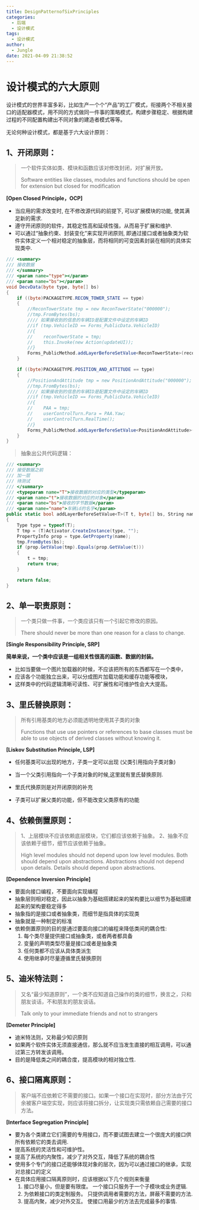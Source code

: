 ```yaml
---
title: DesignPatternofSixPrinciples
categories:
  - 后端
  - 设计模式
tags:
  - 设计模式
author:
  - Jungle
date: 2021-04-09 21:38:52
---
```


# 设计模式的六大原则 

设计模式的世界丰富多彩，比如生产一个个“产品”的工厂模式，衔接两个不相关接口的适配器模式，用不同的方式做同一件事的策略模式，构建步骤稳定、根据构建过程的不同配置构建出不同对象的建造者模式等等。

无论何种设计模式，都是基于六大设计原则：

## 1、开闭原则：

> 一个软件实体如类、模块和函数应该对修改封闭，对扩展开放。
>
> Software entities like classes, modules and functions should be open for extension but closed for modification

**[Open Closed Principle，OCP]**

- 当应用的需求改变时, 在不修改源代码的前提下, 可以扩展模块的功能, 使其满足新的需求.
- 遵守开闭原则的软件，其稳定性高和延续性强，从而易于扩展和维护.
- 可以通过“抽象约束、封装变化”来实现开闭原则, 即通过接口或者抽象类为软件实体定义一个相对稳定的抽象层，而将相同的可变因素封装在相同的具体实现类中.

```C#
/// <summary>
/// 接收数据
/// </summary>
/// <param name="type"></param>
/// <param name="bs"></param>
void DecvData(byte type, byte[] bs)
{
    if ((byte)PACKAGETYPE.RECON_TOWER_STATE == type)
    {
        //ReconTowerState tmp = new ReconTowerState("000000");
        //tmp.FromBytes(bs);
        //// 如果接收到的信息的车辆ID是配置文件中设定的车辆ID
        //if (tmp.VehicleID == Forms_PublicData.VehicleID) 
        //{
        //    reconTowerState = tmp;
        //    this.Invoke(new Action(updateUI));
        //}
        Forms_PublicMethod.addLayerBeforeSetValue<ReconTowerState>(reconTowerState, bs);
    }

    if ((byte)PACKAGETYPE.POSITION_AND_ATTITUDE == type)
    {
        //PositionAndAttitude tmp = new PositionAndAttitude("000000");
        //tmp.FromBytes(bs);                
        //// 如果接收到的信息的车辆ID是配置文件中设定的车辆ID
        //if (tmp.VehicleID == Forms_PublicData.VehicleID) 
        //{
        //    PAA = tmp;
        //    userControlTurn.Para = PAA.Yaw;
        //    userControlTurn.RealTime();
        //}
        Forms_PublicMethod.addLayerBeforeSetValue<PositionAndAttitude>(PAA, bs);
    }
}     
```

> 抽象出公共代码逻辑：

```C#
/// <summary>
/// 接受数据之前
/// 加一层
/// 待测试
/// </summary>
/// <typeparam name="T">接收数据的对应的类型</typeparam>
/// <param name="t">接收数据的对应的对象</param>
/// <param name="bs">接收的字节数据</param>
/// <param name="name">车辆id的名字</param>
public static bool addLayerBeforeSetValue<T>(T t, byte[] bs, String name = "VehicleID") where T : IAgentPackage
{
    Type type = typeof(T);
    T tmp = (T)Activator.CreateInstance(type, "");
    PropertyInfo prop = type.GetProperty(name);
    tmp.FromBytes(bs);
    if (prop.GetValue(tmp).Equals(prop.GetValue(t)))
    {
        t = tmp;
        return true;
    }

    return false;
}
```



## 2、单一职责原则：

> 一个类只做一件事，一个类应该只有一个引起它修改的原因。
>
> There should never be more than one reason for a class to change.

**[Single Responsibility Principle, SRP]**

**简单来说，一个类中应该是一组相关性很高的函数、数据的封装。**

- 比如当要做一个图片加载器的时候，不应该把所有的东西都写在一个类中，
- 应该各个功能独立出来，可以分成图片加载功能和缓存功能等模块，
- 这样类中的代码逻辑清晰可读性、可扩展性和可维护性会大大提高。



## 3、里氏替换原则：

> 所有引用基类的地方必须能透明地使用其子类的对象
>
> Functions that use use pointers or references to base classes must be able to use objects of derived classes without knowing it.

**[Liskov Substitution Principle, LSP]**

- 任何基类可以出现的地方，子类一定可以出现 (父类引用指向子类对象)

- 当一个父类引用指向一个子类对象的时候,这里就有里氏替换原则.

- 里氏代换原则是对开闭原则的补充

- 子类可以扩展父类的功能，但不能改变父类原有的功能

  



## 4、依赖倒置原则：

> 1、上层模块不应该依赖底层模块，它们都应该依赖于抽象。
> 2、抽象不应该依赖于细节，细节应该依赖于抽象。
>
> High level modules should not depend upon low level modules. Both should depend upon abstractions.
>  Abstractions should not depend upon details. Details should depend upon abstractions.

**[Dependence Inversion Principle]**

- 要面向接口编程，不要面向实现编程
- 抽象层则相对稳定，因此以抽象为基础搭建起来的架构要比以细节为基础搭建起来的架构要稳定得多
- 抽象指的是接口或者抽象类，而细节是指具体的实现类
- 抽象就是一种制定的标准
- 依赖倒置原则的目的是通过要面向接口的编程来降低类间的耦合性:
  1. 每个类尽量提供接口或抽象类，或者两者都具备
  2. 变量的声明类型尽量是接口或者是抽象类
  3. 任何类都不应该从具体类派生
  4. 使用继承时尽量遵循里氏替换原则



## 5、迪米特法则：

> 又名“最少知道原则”，一个类不应知道自己操作的类的细节，换言之，只和朋友谈话，不和朋友的朋友谈话。
>
> Talk only to your immediate friends and not to strangers

**[Demeter Principle]**

- 迪米特法则，又称最少知识原则
- 如果两个软件实体无须直接通信，那么就不应当发生直接的相互调用，可以通过第三方转发该调用。
- 目的是降低类之间的耦合度，提高模块的相对独立性.



## 6、接口隔离原则：

> 客户端不应依赖它不需要的接口。如果一个接口在实现时，部分方法由于冗余被客户端空实现，则应该将接口拆分，让实现类只需依赖自己需要的接口方法。

**[Interface Segregation Principle]**

- 要为各个类建立它们需要的专用接口，而不要试图去建立一个很庞大的接口供所有依赖它的类去调用.
- 提高系统的灵活性和可维护性。
- 提高了系统的内聚性，减少了对外交互，降低了系统的耦合性
- 使用多个专门的接口还能够体现对象的层次，因为可以通过接口的继承，实现对总接口的定义
- 在具体应用接口隔离原则时，应该根据以下几个规则来衡量
  1. 接口尽量小，但是要有限度。 一个接口只服务于一个子模块或业务逻辑.
  2. 为依赖接口的类定制服务。 只提供调用者需要的方法，屏蔽不需要的方法.
  3. 提高内聚，减少对外交互。 使接口用最少的方法去完成最多的事情.